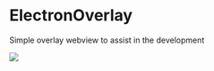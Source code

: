 # ElectronOverlay
Simple overlay webview to assist in the development

![](https://i.imgur.com/BfkzFLx.png)
